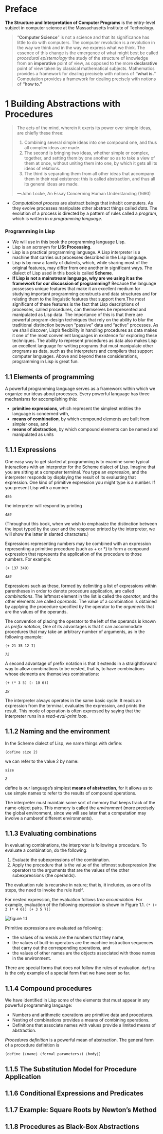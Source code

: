 # Preface
**The Structure and Interpretation of Computer Programs**
is the entry-level subject in computer science at the Massachusetts Institute of Technology. 

>“**Computer Science**” is not a science and that its significance has little to do with computers. The computer revolution is a revolution in the way we think and in the way we express what we think. The essence of this change is the emergence of what might best be called *procedural epistemology* the study of the structure of knowledge from an **imperative** point of view, as opposed to the more **declarative** point of view taken by classical mathematical subjects. Mathematics provides a framework for dealing precisely with notions of **“what is.”** Computation provides a framework for dealing precisely with notions of **“how to.”**

# 1 Building Abstractions with Procedures
>The acts of the mind, wherein it exerts its power over simple ideas, are chiefly these three: 
>1. Combining several simple ideas into one compound one, and thus all complex ideas are made. 
>2. The second is bringing two ideas, whether simple or complex, together, and setting them by one another so as to take a view of them at once, without uniting them into one, by which it gets all its ideas of relations. 
>3. The third is separating them from all other ideas that accompany them in their real existence: this is called abstraction, and thus all its general ideas are made.
>
>—John Locke, An Essay Concerning Human Understanding (1690)

- *Computational process* are abstract beings that inhabit computers. As they evolve processes manipulate other abstract things called *data*. The evolution of a process is directed by a pattern of rules called a *program*, which is written in *a programming language*.
### Programming in Lisp
- We will use in this book the programming language Lisp. 
- Lisp is an acronym for **LISt Processing**.
- Lisp is a practical programming language. A Lisp interpreter is a machine that carries out processes described in the Lisp language. 
- Lisp is by now a family of dialects, which, while sharing most of the original features, may differ from one another in significant
ways. The dialect of Lisp used in this book is called **Scheme**.
- **If Lisp is not a mainstream language, why are we using it as the framework for our discussion of programming?** Because the language possesses unique features that make it an excellent medium for studying important programming constructs and data structures and for relating them to the linguistic features that support them.The most significant of these features is the fact that Lisp descriptions of processes, called procedures, can themselves be represented and manipulated as Lisp data. The importance of this is that there are powerful program-design techniques that rely on the ability to blur the traditional distinction between “passive” data and “active” processes. As we shall discover, Lisp’s flexibility in handling procedures as data makes it one of the most convenient languages in existence for exploring these techniques. The ability to represent procedures as data also makes Lisp an excellent language for writing programs that must manipulate other programs as data, such as the interpreters and compilers that support computer languages. Above and beyond these considerations, programming in Lisp is great fun.

## 1.1 Elements of programming
A powerful programming language serves as a framework within which we organize our ideas about processes. Every powerful language has three mechanisms for accomplishing this:
- **primitive expressions**, which represent the simplest entities the language is concerned with,
- **means of combination**, by which compound elements are built from simpler ones, and
- **means of abstraction**, by which compound elements can be named and manipulated as units

## 1.1.1 Expressions
One easy way to get started at programming is to examine some typical interactions with an interpreter for the Scheme dialect of Lisp. Imagine that you are sitting at a computer terminal. You type an *expression*, and the interpreter responds by displaying the result of its evaluating that expression.
One kind of primitive expression you might type is a number. If you present Lisp with a number

`486`

the interpreter will respond by printing 

*```486```*

(Throughout this book, when we wish to emphasize the distinction between the input typed by the user and the response printed by the interpreter, we will show the latter in slanted characters.)

Expressions representing numbers may be combined with an expression representing a primitive procedure (such as + or \*) to form a compound expression that represents the application of the procedure to those numbers. For example:

`(+ 137 349)`

*`486`*

Expressions such as these, formed by delimiting a list of expressions
within parentheses in order to denote procedure application, are called
*combinations*. The leftmost element in the list is called the *operator*, and
the other elements are called *operands*. The value of a combination is
obtained by applying the procedure specified by the operator to the *arguments* that are the values of the operands.

The convention of placing the operator to the left of the operands
is known as *prefix notation*, One of its advantages
is that it can accommodate procedures that may take an arbitrary number of arguments, as in the following example:

`(+ 21 35 12 7)`

*`75`*

A second advantage of prefix notation is that it extends in a straightforward way to allow combinations to be nested, that is, to have combinations whose elements are themselves combinations:

`(+ (* 3 5) (- 10 6))`

*`19`*

The interpreter always operates in
the same basic cycle: It reads an expression from the terminal, evaluates
the expression, and prints the result. This mode of operation is often
expressed by saying that the interpreter runs in a *read-eval-print loop*.

## 1.1.2 Naming and the environment
In the Scheme dialect of Lisp, we name things with define:

`(define size 2)`

we can refer to the value 2 by name:

`size`

*`2`*

define is our language’s simplest **means of abstraction**, for it allows us to use simple names to refer to the results of compound operations.

The interpreter must maintain some sort of memory that keeps track of the name-object pairs. This memory is called the *environment* (more precisely the global environment, since we will see later that a computation may involve a numberof different environments).

## 1.1.3 Evaluating combinations

In evaluating combinations, the interpreter is following a procedure.
To evaluate a combination, do the following:
1. Evaluate the subexpressions of the combination.
2. Apply the procedure that is the value of the leftmost subexpression (the operator) to the arguments that are the values of the
other subexpressions (the operands).

The evaluation rule is recursive in nature; that is, it includes, as one of
its steps, the need to invoke the rule itself.

For nested expression, the evaluation follows *tree accumulation*. For example, evaluation of the following expression is shown in Figure 1.1.
`
(* (+ 2 (* 4 6))
   (+ 3 5 7))
`

![figure 1.1](/figures/1.1.png)

Primitive expressions are evaluated as following:

- the values of numerals are the numbers that they name,
- the values of built-in operators are the machine instruction sequences that carry out the corresponding operations, and
- the values of other names are the objects associated with those names in the environment.

There are special forms that does not follow the rules of evaluation. `define` is the only example of a special form that we have seen so far.

## 1.1.4 Compound procedures

We have identified in Lisp some of the elements that must appear in any
powerful programming language:
- Numbers and arithmetic operations are primitive data and procedures.
- Nesting of combinations provides a means of combining operations.
- Definitions that associate names with values provide a limited means of abstraction.

*Procedures definition* is a powerful mean of abstraction.
The general form of a procedure definition is

`
(define (⟨name⟩ ⟨formal parameters⟩)
        ⟨body⟩)
`

## 1.1.5 The Substitution Model for Procedure Application
## 1.1.6 Conditional Expressions and Predicates
## 1.1.7 Example: Square Roots by Newton’s Method
## 1.1.8 Procedures as Black-Box Abstractions
